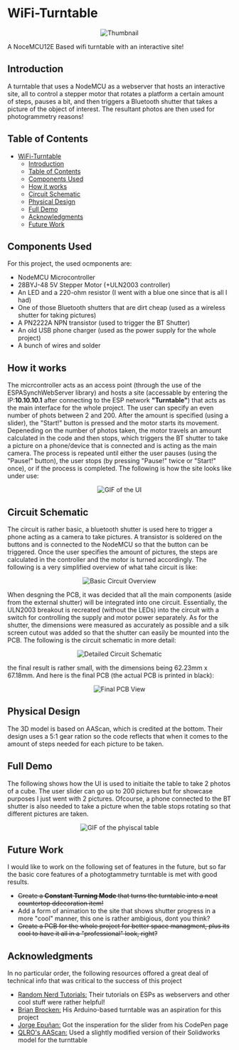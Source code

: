 # WiFi-Turntable
<p align="center">
  <img src="/media/title.png/" alt="Thumbnail">
</p>
A NoceMCU12E Based wifi turntable with an interactive site!

## Introduction
A turntable that uses a NodeMCU as a webserver that hosts an interactive site, all to control a stepper motor that rotates a platform a certain amount of steps, pauses a bit, and then triggers a Bluetooth shutter that takes a picture of the object of interest. The resultant photos are then used for photogrammetry reasons!

## Table of Contents
- [WiFi-Turntable](#wifi-turntable)
  * [Introduction](#introduction)
  * [Table of Contents](#table-of-contents)
  * [Components Used](#components-used)
  * [How it works](#how-it-works)
  * [Circuit Schematic](#circuit-schematic)
  * [Physical Design](#physical-design)
  * [Full Demo](#full-demo)
  * [Acknowledgments](#acknowledgments)
  * [Future Work](#future-work)


## Components Used
For this project, the used ocmponents are:
<ul>
  <li>NodeMCU Microcontroller</li>
  <li>28BYJ-48 5V Stepper Motor (+ULN2003 controller)</li>
  <li>An LED and a 220-ohm resistor (I went with a blue one since that is all I had)</li>
  <li>One of those Bluetooth shutters that are dirt cheap (used as a wireless shutter for taking pictures)</li>
  <li>A PN2222A NPN transistor (used  to trigger the BT Shutter)</li>
  <li>An old USB phone charger (used as the power supply for the whole project)</li>
  <li>A bunch of wires and solder</li>
</ul>

## How it works
The micrcontroller acts as an access point (through the use of the ESPASynchWebServer library) and hosts a site (accessable by entering the IP:<b>10.10.10.1</b> after connecting to the ESP network <b>"Turntable"</b>) that acts as the main interface for the whole project. The user can specify an even number of phots between 2 and 200. After the amount is specified (using a slider), the "Start!" button is pressed and the motor starts its movement. Depeneding on the number of photos taken, the motor travels an amount calculated in the code and then stops, which triggers the BT shutter to take a picture on a phone/device that is connected and is acting as the main camera. The process is repeated until either the user pauses (using the "Pause!" button), the user stops (by pressing "Pause!" twice or "Start!" once), or if the process is completed. The following is how the site looks like under use:

<p align="center">
  <img src="/media/demo.gif/" alt="GIF of the UI">
</p>

## Circuit Schematic
The circuit is rather basic, a bluetooth shutter is used here to trigger a phone acting as a camera to take pictures. A transistor is soldered on the buttons and is connected to the NodeMCU so that the button can be triggered. Once the user specifies the amount of pictures, the steps are calculated in the controller and the motor is turned accordingly. The following is a very simplified overview of what tahe circuit is like:
<p align="center">
  <img src="/media/basic_overview.png/" alt="Basic Circuit Overview">
</p>
When desgning the PCB, it was decided that all the main components (aside from the external shutter) will be integrated into one circuit. Essentially, the ULN2003 breakout is recreated (without the LEDs) into the circuit with a switch for controlling the supply and motor power separately. As for the shutter, the dimensions were measured as accurately as possible and a silk screen cutout was added so that the shutter can easily be mounted into the PCB. The following is the circuit schematic in more detail:
<p align="center">
  <img src="/media/circuit_schematic.jpg/" alt="Detailed Circuit Schematic">
</p>
the final result is rather small, with the dimensions being 62.23mm x 67.18mm. And here is the final PCB (the actual PCB is printed in black):
<p align="center">
  <img src="/media/pcb.jpg/" alt="Final PCB View">
</p>

## Physical Design
The 3D model is based on AAScan, which is credited at the bottom. Their design uses a 5:1 gear ration so the code reflects that when it comes to the amount of steps needed for each picture to be taken.

## Full Demo
The following shows how the UI is used to initiaite the table to take 2 photos of a cube. The user slider can go up to 200 pictures but for showcase purposes I just went with 2 pictures. Ofcourse, a phone connected to the BT shutter is also needed to take a picture when the table stops rotating so that different pictures are taken.
<p align="center">
  <img src="/media/table_demo.gif/" alt="GIF of the phyiscal table">
</p>

## Future Work
I would like to work on the following set of features in the future, but so far the basic core features of a photogtammetry turntable is met with good results.
<ul>
 <li><s>Create a <b>Constant Turning Mode</b> that turns the turntable into a neat countertop ddecoration item!</s></li>
 <li>Add a form of animation to the site that shows shutter progress in a more "cool" manner, this one is rather ambigious, dont you think?</li>
 <li><s>Create a PCB for the whole project for better space managment, plus its cool to have it all in a "professional" look, right?</s></li>
</ul>

## Acknowledgments
In no particular order, the following resources offored a great deal of technical info that was critical to the success of this project

<ul>
  <li><a href="https://randomnerdtutorials.com/" target="_blank">Random Nerd Tutorials:</a> Their tutorials on ESPs as webservers and other cool stuff were rather helpful!</li>
  <li><a href="https://hackaday.io/Bribro12" target="_blank">Brian Brocken:</a> His Arduino-based turntable was an aspiration for this project</li>
 <li><a href="https://codepen.io/juanbrujo" target="_blank">Jorge Epuñan:</a> Got the insperation for the slider from his CodePen page</li>
 <li><a href="https://www.thingiverse.com/thing:4167615" target="_blank">QLRO's AAScan:</a> Used a slightly modified version of their Solidworks model for the turnttable</li>
</ul>
